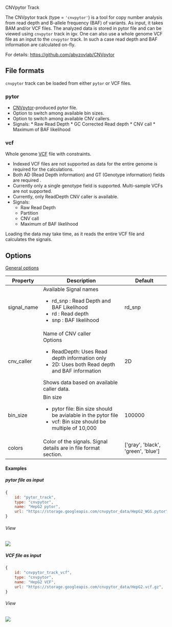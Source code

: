 <p class="page-title">CNVpytor Track</p>

The CNVpytor track (type = `'cnvpytor'`) is a tool for copy number analysis from read depth and B-allele frequency 
(BAF) of variants. As input, it takes BAM and/or VCF files. The analyzed data is stored in pytor file and can be viewed 
using `cnvpytor` track in igv.  One can also use a whole genome VCF file as an input to the `cnvpytor` track. In such a 
case  read depth and BAF information are calculated on-fly.

For details: https://github.com/abyzovlab/CNVpytor

## File formats
`cnvpytor` track can be loaded from either `pytor` or VCF files.

### pytor
  *    [CNVpytor](https://github.com/abyzovlab/CNVpytor)-produced pytor file.
  *    Option to switch among available bin sizes.
  *    Option to switch among available CNV callers.
  *    Signals: 
    * Raw Read Depth
    * GC Corrected Read depth
    * CNV call 
    * Maximum of BAF likelihood

### vcf

Whole genome [VCF](https://samtools.github.io/hts-specs/VCFv4.2.pdf) file with constraints.

* Indexed VCF files are not supported as data for the entire genome is required for the calculations. 
* Both  AD (Read Depth information) and GT (Genotype information) fields are required . 
* Currently only a single genotype field is supported. Multi-sample VCFs are not supported. 
* Currently, only ReadDepth CNV caller is available. 
* Signals:
    * Raw Read Depth
    * Partition
    * CNV call 
    * Maximum of BAF likelihood

Loading the data may take time, as it reads the entire VCF file and calculates the signals.


## Options

[General options](Tracks.md#options-for-all-track-types)

Property  | Description | Default
------ | ------- | ------------
signal_name | Available Signal names <ul><li>rd_snp : Read Depth and BAF Likelihood</li><li>rd : Read depth</li><li> snp : BAF likelihood</li></ul> | rd_snp
cnv_caller | Name of CNV caller <br>Options<ul><li> ReadDepth: Uses Read depth information only</li><li>2D: Uses both Read depth and BAF information</li></ul>  Shows data based on available caller data.| 2D
bin_size | Bin size <ul> <li>pytor file: Bin size should be avialable in the pytor file</li><li>vcf: Bin size should be multiple of 10,000</li></ul> | 100000
colors | Color of the signals. Signal details are in file format section. | ['gray', 'black', 'green', 'blue']

#### Examples

##### pytor file as input

```javascript
{
    id: "pytor_track",
    type: "cnvpytor",
    name: "HepG2 pytor",
    url: "https://storage.googleapis.com/cnvpytor_data/HepG2_WGS.pytor",
}
```

######  View


![](https://github.com/arpanda/igv.js/assets/21196859/8a18f9c0-6dc9-4e21-af66-77d2b2de7e29)


##### VCF file as input

```javascript
{
    id: "cnvpytor_track_vcf",
    type: "cnvpytor",
    name: "HepG2 VCF",
    url: "https://storage.googleapis.com/cnvpytor_data/HepG2.vcf.gz",
}
```

######  View
![](https://github.com/arpanda/igv.js/assets/21196859/b90ebd48-eebd-4d98-af9d-888c365d6e4d)
